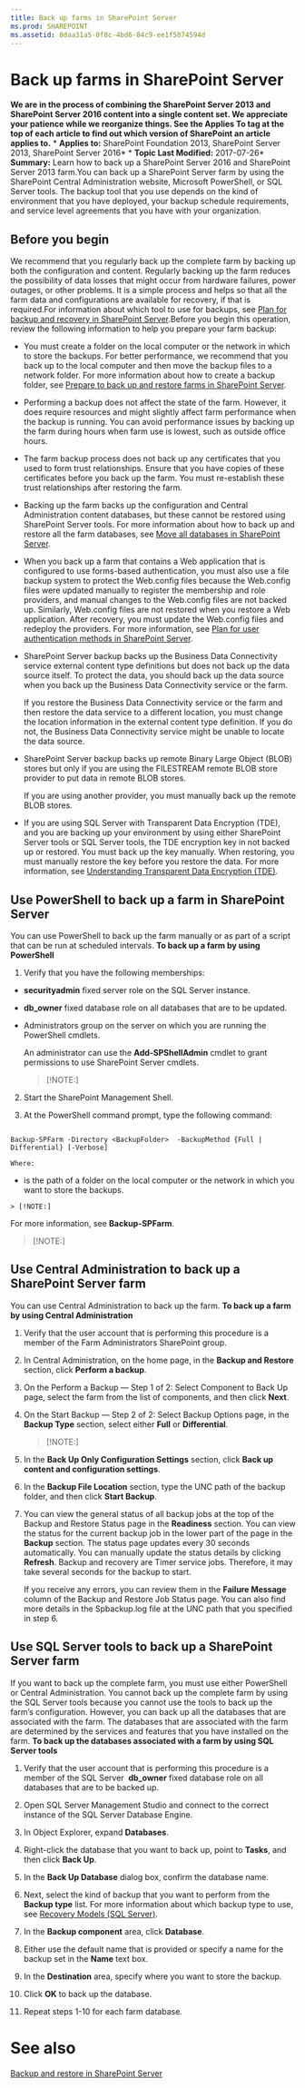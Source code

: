 ```yaml
---
title: Back up farms in SharePoint Server
ms.prod: SHAREPOINT
ms.assetid: 8daa31a5-0f8c-4bd6-84c9-ee1f5074594d
---
```



# Back up farms in SharePoint Server
 **We are in the process of combining the SharePoint Server 2013 and SharePoint Server 2016 content into a single content set. We appreciate your patience while we reorganize things. See the Applies To tag at the top of each article to find out which version of SharePoint an article applies to.** * **Applies to:** SharePoint Foundation 2013, SharePoint Server 2013, SharePoint Server 2016*  * **Topic Last Modified:** 2017-07-26* **Summary:** Learn how to back up a SharePoint Server 2016 and SharePoint Server 2013 farm.You can back up a SharePoint Server farm by using the SharePoint Central Administration website, Microsoft PowerShell, or SQL Server tools. The backup tool that you use depends on the kind of environment that you have deployed, your backup schedule requirements, and service level agreements that you have with your organization.
## Before you begin
<a name="begin"> </a>

We recommend that you regularly back up the complete farm by backing up both the configuration and content. Regularly backing up the farm reduces the possibility of data losses that might occur from hardware failures, power outages, or other problems. It is a simple process and helps so that all the farm data and configurations are available for recovery, if that is required.For information about which tool to use for backups, see  [Plan for backup and recovery in SharePoint Server](html/plan-for-backup-and-recovery-in-sharepoint-server.md).Before you begin this operation, review the following information to help you prepare your farm backup:
- You must create a folder on the local computer or the network in which to store the backups. For better performance, we recommend that you back up to the local computer and then move the backup files to a network folder. For more information about how to create a backup folder, see  [Prepare to back up and restore farms in SharePoint Server](html/prepare-to-back-up-and-restore-farms-in-sharepoint-server.md).
    
  
- Performing a backup does not affect the state of the farm. However, it does require resources and might slightly affect farm performance when the backup is running. You can avoid performance issues by backing up the farm during hours when farm use is lowest, such as outside office hours.
    
  
- The farm backup process does not back up any certificates that you used to form trust relationships. Ensure that you have copies of these certificates before you back up the farm. You must re-establish these trust relationships after restoring the farm.
    
  
- Backing up the farm backs up the configuration and Central Administration content databases, but these cannot be restored using SharePoint Server tools. For more information about how to back up and restore all the farm databases, see  [Move all databases in SharePoint Server](html/move-all-databases-in-sharepoint-server.md).
    
  
- When you back up a farm that contains a Web application that is configured to use forms-based authentication, you must also use a file backup system to protect the Web.config files because the Web.config files were updated manually to register the membership and role providers, and manual changes to the Web.config files are not backed up. Similarly, Web.config files are not restored when you restore a Web application. After recovery, you must update the Web.config files and redeploy the providers. For more information, see  [Plan for user authentication methods in SharePoint Server](html/plan-for-user-authentication-methods-in-sharepoint-server.md).
    
  
- SharePoint Server backup backs up the Business Data Connectivity service external content type definitions but does not back up the data source itself. To protect the data, you should back up the data source when you back up the Business Data Connectivity service or the farm.
    
    If you restore the Business Data Connectivity service or the farm and then restore the data service to a different location, you must change the location information in the external content type definition. If you do not, the Business Data Connectivity service might be unable to locate the data source.
    
  
- SharePoint Server backup backs up remote Binary Large Object (BLOB) stores but only if you are using the FILESTREAM remote BLOB store provider to put data in remote BLOB stores.
    
    If you are using another provider, you must manually back up the remote BLOB stores.
    
  
- If you are using SQL Server with Transparent Data Encryption (TDE), and you are backing up your environment by using either SharePoint Server tools or SQL Server tools, the TDE encryption key in not backed up or restored. You must back up the key manually. When restoring, you must manually restore the key before you restore the data. For more information, see  [Understanding Transparent Data Encryption (TDE)](http://go.microsoft.com/fwlink/p/?LinkID=715703&amp;clcid=0x409).
    
  

## Use PowerShell to back up a farm in SharePoint Server
<a name="begin"> </a>

You can use PowerShell to back up the farm manually or as part of a script that can be run at scheduled intervals. **To back up a farm by using PowerShell**
1. Verify that you have the following memberships:
    
  - **securityadmin** fixed server role on the SQL Server instance.
    
  
  - **db_owner** fixed database role on all databases that are to be updated.
    
  
  - Administrators group on the server on which you are running the PowerShell cmdlets.
    
  

    An administrator can use the **Add-SPShellAdmin** cmdlet to grant permissions to use SharePoint Server cmdlets.
    
    > [!NOTE:]
      
2. Start the SharePoint Management Shell.
    
  
3. At the PowerShell command prompt, type the following command:
    
  ```
  
Backup-SPFarm -Directory <BackupFolder>  -BackupMethod {Full | Differential} [-Verbose]
  ```


    
    
    Where:
    
  -  *<BackupFolder>*  is the path of a folder on the local computer or the network in which you want to store the backups.
    
  

    > [!NOTE:]
      
For more information, see **Backup-SPFarm**.
> [!NOTE:]

  
    
    


## Use Central Administration to back up a SharePoint Server farm
<a name="proc2"> </a>

You can use Central Administration to back up the farm. **To back up a farm by using Central Administration**
1. Verify that the user account that is performing this procedure is a member of the Farm Administrators SharePoint group.
    
  
2. In Central Administration, on the home page, in the **Backup and Restore** section, click **Perform a backup**.
    
  
3. On the Perform a Backup — Step 1 of 2: Select Component to Back Up page, select the farm from the list of components, and then click **Next**.
    
  
4. On the Start Backup — Step 2 of 2: Select Backup Options page, in the **Backup Type** section, select either **Full** or **Differential**.
    
    > [!NOTE:]
      
5. In the **Back Up Only Configuration Settings** section, click **Back up content and configuration settings**.
    
  
6. In the **Backup File Location** section, type the UNC path of the backup folder, and then click **Start Backup**.
    
  
7. You can view the general status of all backup jobs at the top of the Backup and Restore Status page in the **Readiness** section. You can view the status for the current backup job in the lower part of the page in the **Backup** section. The status page updates every 30 seconds automatically. You can manually update the status details by clicking **Refresh**. Backup and recovery are Timer service jobs. Therefore, it may take several seconds for the backup to start.
    
    If you receive any errors, you can review them in the **Failure Message** column of the Backup and Restore Job Status page. You can also find more details in the Spbackup.log file at the UNC path that you specified in step 6.
    
  

## Use SQL Server tools to back up a SharePoint Server farm
<a name="proc3"> </a>

If you want to back up the complete farm, you must use either PowerShell or Central Administration. You cannot back up the complete farm by using the SQL Server tools because you cannot use the tools to back up the farm’s configuration. However, you can back up all the databases that are associated with the farm. The databases that are associated with the farm are determined by the services and features that you have installed on the farm. **To back up the databases associated with a farm by using SQL Server tools**
1. Verify that the user account that is performing this procedure is a member of the SQL Server  **db_owner** fixed database role on all databases that are to be backed up.
    
  
2. Open SQL Server Management Studio and connect to the correct instance of the SQL Server Database Engine.
    
  
3. In Object Explorer, expand **Databases**.
    
  
4. Right-click the database that you want to back up, point to **Tasks**, and then click **Back Up**.
    
  
5. In the **Back Up Database** dialog box, confirm the database name.
    
  
6. Next, select the kind of backup that you want to perform from the **Backup type** list. For more information about which backup type to use, see [Recovery Models (SQL Server)]( http://go.microsoft.com/fwlink/p/?LinkID=715706&amp;clcid=0x409).
    
  
7. In the **Backup component** area, click **Database**.
    
  
8. Either use the default name that is provided or specify a name for the backup set in the **Name** text box.
    
  
9. In the **Destination** area, specify where you want to store the backup.
    
  
10. Click **OK** to back up the database.
    
  
11. Repeat steps 1-10 for each farm database.
    
  

# See also

#### 

 [Backup and restore in SharePoint Server](html/backup-and-restore-in-sharepoint-server.md)
  
    
    

  
    
    


